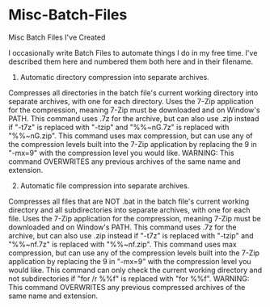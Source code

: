 # Misc-Batch-Files
Misc Batch Files I've Created

I occasionally write Batch Files to automate things I do in my free time. I've described them here and numbered them both here and in their filename.

1. Automatic directory compression into separate archives.

Compresses all directories in the batch file's current working directory into separate archives, with one for each directory. Uses the 7-Zip application for the compression, meaning 7-Zip must be downloaded and on Window's PATH. This command uses .7z for the archive, but can also use .zip instead if "-t7z" is replaced with "-tzip" and "%%~nG.7z" is replaced with "%%~nG.zip". This command uses max compression, but can use any of the compression levels built into the 7-Zip application by replacing the 9 in "-mx=9" with the compression level you would like. WARNING: This command OVERWRITES any previous archives of the same name and extension.

2. Automatic file compression into separate archives.

Compresses all files that are NOT .bat in the batch file's current working directory and all subdirectories into separate archives, with one for each file. Uses the 7-Zip application for the compression, meaning 7-Zip must be downloaded and on Window's PATH. This command uses .7z for the archive, but can also use .zip instead if "-t7z" is replaced with "-tzip" and "%%~nf.7z" is replaced with "%%~nf.zip". This command uses max compression, but can use any of the compression levels built into the 7-Zip application by replacing the 9 in "-mx=9" with the compression level you would like. This command can only check the current working directory and not subdirectories if "for /r %%f" is replaced with "for %%f". WARNING: This command OVERWRITES any previous compressed archives of the same name and extension.
